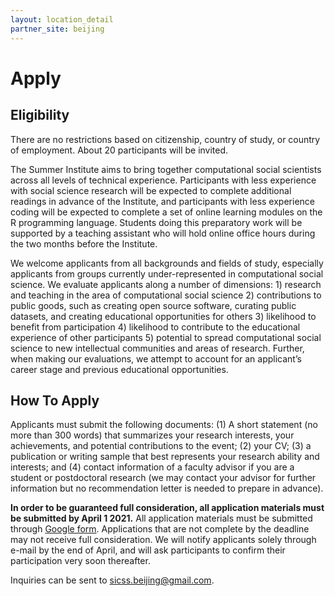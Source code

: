 ```yaml
---
layout: location_detail
partner_site: beijing
---
```


# Apply

## Eligibility

There are no restrictions based on citizenship, country of study, or country of employment. About 20 participants will be invited.

The Summer Institute aims to bring together computational social scientists across all levels of technical experience. Participants with less experience with social science research will be expected to complete additional readings in advance of the Institute, and participants with less experience coding will be expected to complete a set of online learning modules on the R programming language. Students doing this preparatory work will be supported by a teaching assistant who will hold online office hours during the two months before the Institute.

We welcome applicants from all backgrounds and fields of study, especially applicants from groups currently under-represented in computational social science. We evaluate applicants along a number of dimensions: 1) research and teaching in the area of computational social science 2) contributions to public goods, such as creating open source software, curating public datasets, and creating educational opportunities for others 3) likelihood to benefit from participation 4) likelihood to contribute to the educational experience of other participants 5) potential to spread computational social science to new intellectual communities and areas of research. Further, when making our evaluations, we attempt to account for an applicant’s career stage and previous educational opportunities.

## How To Apply

Applicants must submit the following documents: (1) A short statement (no more than 300 words) that summarizes your research interests, your achievements, and potential contributions to the event; (2) your CV; (3) a publication or writing sample that best represents your research ability and interests; and (4) contact information of a faculty advisor if you are a student or postdoctoral research (we may contact your advisor for further information but no recommendation letter is needed to prepare in advance).

**In order to be guaranteed full consideration, all application materials must be submitted by April 1 2021.** All application materials must be submitted through [Google form](https://forms.gle/LiAFEw4bPgSYKUxH8). Applications that are not complete by the deadline may not receive full consideration. We will notify applicants solely through e-mail by the end of April, and will ask participants to confirm their participation very soon thereafter.

Inquiries can be sent to sicss.beijing@gmail.com.
